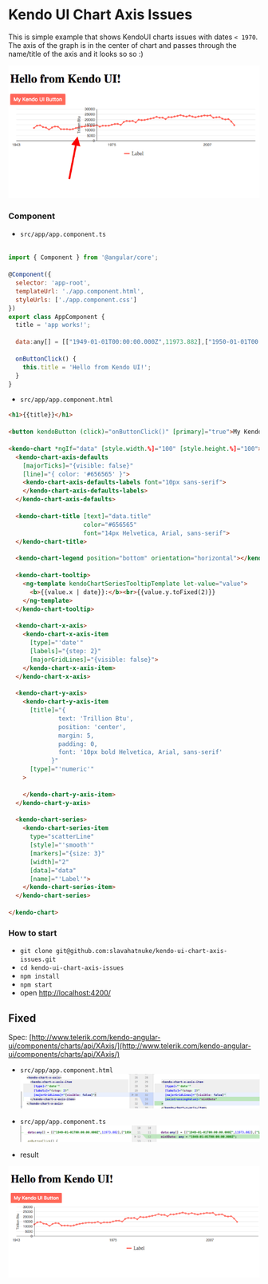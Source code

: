 # Kendo UI Chart Axis Issues

This is simple example that shows KendoUI charts issues with dates `< 1970`. 
The axis of the graph is in the center of chart and passes through the name/title of the axis and it looks so so :)


![Screenshot](./screen.png)

### Component

* `src/app/app.component.ts`

```javascript

import { Component } from '@angular/core';

@Component({
  selector: 'app-root',
  templateUrl: './app.component.html',
  styleUrls: ['./app.component.css']
})
export class AppComponent {
  title = 'app works!';

  data:any[] = [["1949-01-01T00:00:00.000Z",11973.882],["1950-01-01T00:00:00.000Z",14060.135],["1951-01-01T00:00:00.000Z",14419.325],["1952-01-01T00:00:00.000Z",12734.313],["1953-01-01T00:00:00.000Z",12277.746],["1954-01-01T00:00:00.000Z",10542.448],["1955-01-01T00:00:00.000Z",12369.608],["1956-01-01T00:00:00.000Z",13306.334],["1957-01-01T00:00:00.000Z",13061.393],["1958-01-01T00:00:00.000Z",10783.088],["1959-01-01T00:00:00.000Z",10777.984],["1960-01-01T00:00:00.000Z",10817.398],["1961-01-01T00:00:00.000Z",10447.091],["1962-01-01T00:00:00.000Z",10900.56],["1963-01-01T00:00:00.000Z",11849.229],["1964-01-01T00:00:00.000Z",12523.881],["1965-01-01T00:00:00.000Z",13055.285],["1966-01-01T00:00:00.000Z",13467.679],["1967-01-01T00:00:00.000Z",13825.487],["1968-01-01T00:00:00.000Z",13608.678],["1969-01-01T00:00:00.000Z",13863.346],["1970-01-01T00:00:00.000Z",14607.064],["1971-01-01T00:00:00.000Z",13185.523],["1972-01-01T00:00:00.000Z",14091.685],["1973-01-01T00:00:00.000Z",13992.126],["1974-01-01T00:00:00.000Z",14074.451],["1975-01-01T00:00:00.000Z",14989.315],["1976-01-01T00:00:00.000Z",15653.687],["1977-01-01T00:00:00.000Z",15754.741],["1978-01-01T00:00:00.000Z",14909.809],["1979-01-01T00:00:00.000Z",17539.583],["1980-01-01T00:00:00.000Z",18597.726],["1981-01-01T00:00:00.000Z",18376.773],["1982-01-01T00:00:00.000Z",18638.773],["1983-01-01T00:00:00.000Z",17246.671],["1984-01-01T00:00:00.000Z",19719.216],["1985-01-01T00:00:00.000Z",19325.166],["1986-01-01T00:00:00.000Z",19509.466],["1987-01-01T00:00:00.000Z",20141.104],["1988-01-01T00:00:00.000Z",20737.639],["1989-01-01T00:00:00.000Z",21360.178],["1990-01-01T00:00:00.000Z",22487.548],["1991-01-01T00:00:00.000Z",21636.424],["1992-01-01T00:00:00.000Z",21694.132],["1993-01-01T00:00:00.000Z",20335.654],["1994-01-01T00:00:00.000Z",22202.083],["1995-01-01T00:00:00.000Z",22129.55],["1996-01-01T00:00:00.000Z",22790.148],["1997-01-01T00:00:00.000Z",23309.614],["1998-01-01T00:00:00.000Z",24045.198],["1999-01-01T00:00:00.000Z",23295.084],["2000-01-01T00:00:00.000Z",22735.478],["2001-01-01T00:00:00.000Z",23547.08],["2002-01-01T00:00:00.000Z",22732.237],["2003-01-01T00:00:00.000Z",22093.652],["2004-01-01T00:00:00.000Z",22852.099],["2005-01-01T00:00:00.000Z",23185.189],["2006-01-01T00:00:00.000Z",23789.51],["2007-01-01T00:00:00.000Z",23492.742],["2008-01-01T00:00:00.000Z",23851.368],["2009-01-01T00:00:00.000Z",21623.721],["2010-01-01T00:00:00.000Z",22038.226],["2011-01-01T00:00:00.000Z",22221.407],["2012-01-01T00:00:00.000Z",20676.893],["2013-01-01T00:00:00.000Z",20001.304],["2014-01-01T00:00:00.000Z",20285.705],["2015-01-01T00:00:00.000Z",17946.095],["2016-01-01T00:00:00.000Z",14577.843]];

  onButtonClick() {
    this.title = 'Hello from Kendo UI!';
  }
}
```

* `src/app/app.component.html`

```html
<h1>{{title}}</h1>

<button kendoButton (click)="onButtonClick()" [primary]="true">My Kendo UI Button</button>

<kendo-chart *ngIf="data" [style.width.%]="100" [style.height.%]="100">
  <kendo-chart-axis-defaults
    [majorTicks]="{visible: false}"
    [line]="{ color: '#656565' }">
    <kendo-chart-axis-defaults-labels font="10px sans-serif">
    </kendo-chart-axis-defaults-labels>
  </kendo-chart-axis-defaults>

  <kendo-chart-title [text]="data.title"
                     color="#656565"
                     font="14px Helvetica, Arial, sans-serif">
  </kendo-chart-title>

  <kendo-chart-legend position="bottom" orientation="horizontal"></kendo-chart-legend>

  <kendo-chart-tooltip>
    <ng-template kendoChartSeriesTooltipTemplate let-value="value">
      <b>{{value.x | date}}:</b><br>{{value.y.toFixed(2)}}
    </ng-template>
  </kendo-chart-tooltip>

  <kendo-chart-x-axis>
    <kendo-chart-x-axis-item
      [type]="'date'"
      [labels]="{step: 2}"
      [majorGridLines]="{visible: false}">
    </kendo-chart-x-axis-item>
  </kendo-chart-x-axis>

  <kendo-chart-y-axis>
    <kendo-chart-y-axis-item
      [title]="{
              text: 'Trillion Btu',
              position: 'center',
              margin: 5,
              padding: 0,
              font: '10px bold Helvetica, Arial, sans-serif'
            }"
      [type]="'numeric'"
    >

    </kendo-chart-y-axis-item>
  </kendo-chart-y-axis>

  <kendo-chart-series>
    <kendo-chart-series-item
      type="scatterLine"
      [style]="'smooth'"
      [markers]="{size: 3}"
      [width]="2"
      [data]="data"
      [name]="'Label'">
    </kendo-chart-series-item>
  </kendo-chart-series>

</kendo-chart>
```

### How to start
- `git clone git@github.com:slavahatnuke/kendo-ui-chart-axis-issues.git`
- `cd kendo-ui-chart-axis-issues`
- `npm install`
- `npm start` 
- open [http://localhost:4200/](http://localhost:4200/)


## Fixed

Spec: [http://www.telerik.com/kendo-angular-ui/components/charts/api/XAxis/](http://www.telerik.com/kendo-angular-ui/components/charts/api/XAxis/)

* `src/app/app.component.html`
![up1](./up1.png)

* `src/app/app.component.ts`
![up2](./up2.png)

* result

![up3](./up3.png)
